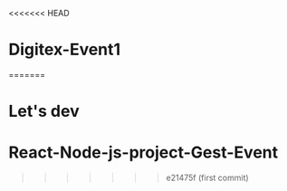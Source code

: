 <<<<<<< HEAD
# Digitex-Event1
=======
# Let's dev
# React-Node-js-project-Gest-Event
>>>>>>> e21475f (first commit)
